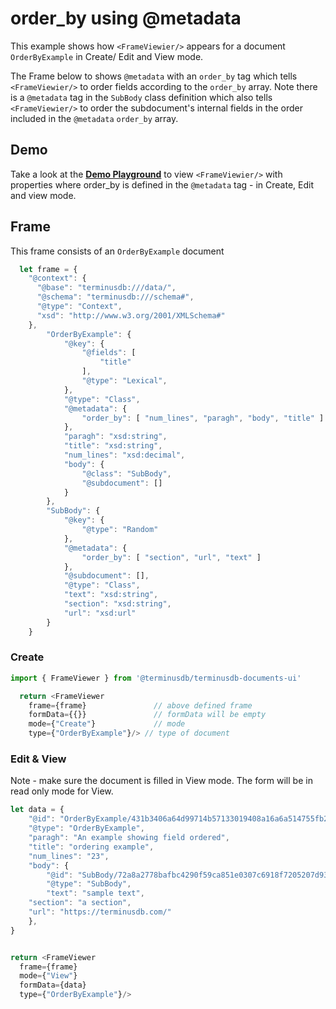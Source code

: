 # order_by using @metadata
This example shows how ``<FrameViewier/>`` appears for a document ``OrderByExample`` in Create/ Edit and View mode. 

The Frame below to shows ``@metadata`` with  an ``order_by`` tag which tells ``<FrameViewier/>`` to order fields according to the ``order_by`` array. Note there is a ``@metadata`` tag in the ``SubBody`` class definition which also tells ``<FrameViewier/>`` to order the subdocument's internal fields in the order included in the ``@metadata`` ``order_by`` array.


## Demo 
Take a look at the [**Demo Playground**](https://documents-ui-playground.terminusdb.com/Order%20By) to view ``<FrameViewier/>`` with properties where order_by is defined in the `@metadata` tag - in Create, Edit and view mode.

## Frame 
This frame consists of an `OrderByExample` document 

```javascript
  let frame = {
    "@context": {
      "@base": "terminusdb:///data/",
      "@schema": "terminusdb:///schema#",
      "@type": "Context",
      "xsd": "http://www.w3.org/2001/XMLSchema#"
    },
		"OrderByExample": {
			"@key": {
				"@fields": [
					"title"
				],
				"@type": "Lexical",
			},
			"@type": "Class",
			"@metadata": {
				"order_by": [ "num_lines", "paragh", "body", "title" ] 
			},
			"paragh": "xsd:string",
			"title": "xsd:string",
			"num_lines": "xsd:decimal",
			"body": {
				"@class": "SubBody",
				"@subdocument": []
			}
		},
		"SubBody": {
			"@key": {
				"@type": "Random"
			},
			"@metadata": {
				"order_by": [ "section", "url", "text" ]
			},
			"@subdocument": [],
			"@type": "Class",
			"text": "xsd:string",
			"section": "xsd:string",
			"url": "xsd:url"
		}
	}	
```


### Create

```javascript
import { FrameViewer } from '@terminusdb/terminusdb-documents-ui'

  return <FrameViewer
    frame={frame}               // above defined frame          
    formData={{}}               // formData will be empty
    mode={"Create"}             // mode 
    type={"OrderByExample"}/> // type of document 
```

### Edit & View
Note - make sure the document is filled in View mode. The form will be in read only mode for View.

```javascript
let data = {
	"@id": "OrderByExample/431b3406a64d99714b57133019408a16a6a514755fb229aff01419b4b423cb62",
	"@type": "OrderByExample",
	"paragh": "An example showing field ordered",
	"title": "ordering example",
	"num_lines": "23",
	"body": {
		"@id": "SubBody/72a8a2778bafbc4290f59ca851e0307c6918f7205207d93ac1b2a1f796a94587/body/SubBody/5879ec85b65bb0caaa03f48e99073a9d4302c31ec3c3a382889a12980899e95f",
		"@type": "SubBody",
		"text": "sample text",
    "section": "a section",
    "url": "https://terminusdb.com/"
	},
}


return <FrameViewer
  frame={frame}
  mode={"View"}
  formData={data}
  type={"OrderByExample"}/>
```
